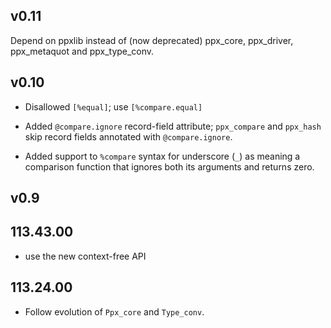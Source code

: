 ## v0.11

Depend on ppxlib instead of (now deprecated) ppx\_core, ppx\_driver,
ppx\_metaquot and ppx\_type\_conv.

## v0.10

- Disallowed `[%equal]`; use `[%compare.equal]`

- Added `@compare.ignore` record-field attribute; `ppx_compare` and `ppx_hash`
  skip record fields annotated with `@compare.ignore`.

- Added support to `%compare` syntax for underscore (`_`) as meaning a
  comparison function that ignores both its arguments and returns zero.

## v0.9

## 113.43.00

- use the new context-free API

## 113.24.00

- Follow evolution of `Ppx_core` and `Type_conv`.
